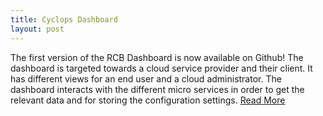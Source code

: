 ```yaml
---
title: Cyclops Dashboard
layout: post
---
```

The first version of the RCB Dashboard is now available on Github! The dashboard is targeted towards a cloud service provider and their client. It has different views for an end user and a cloud administrator. The dashboard interacts with the different micro services in order to get the relevant data and for storing the configuration settings. <a target="_blank" href="http://blog.zhaw.ch/icclab/cyclops-dashboard-usage-visualization-rate-configuration-billing-for-openstack/">Read More</a>